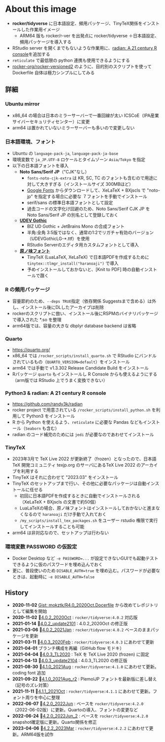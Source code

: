 # About this image

- **rocker/tidyverse** に日本語設定、頻用パッケージ、TinyTeX関係をインストールした作業用イメージ
    - ARM64 版も rocker/r-ver を出発点に rocker/tidyverse ＋日本語設定、頻用パッケージを導入する
- RStudio server を開くまでもないような作業用に、[radian: A 21 century R console](https://github.com/randy3k/radian)を追加する
- `reticulate` で最低限の python 連携も使用できるようにする
- [rocker-org/rocker-versioned2](https://github.com/rocker-org/rocker-versioned2) のように、目的別のスクリプトを使って Dockerfile 自体は極力シンプルにしてみる

## 詳細

### Ubuntu mirror

- x86_64 の場合は日本のミラーサーバーで一番回線が太い ICSCoE（IPA産業サイバーセキュリティセンター）に変更
- arm64 は置かれていないミラーサーバーも多いので変更しない

### 日本語環境、フォント

- Ubuntu の `language-pack-ja`, `language-pack-ja-base`
- 環境変数で `ja_JP.UTF-8` ロケールとタイムゾーン `Asia/Tokyo` を指定
- 以下の日本語フォントを導入
    - **Noto Sans/Serif JP**（"CJK"なし）
        - `fonts-noto-cjk-extra` は KR, SC, TC のフォントも含むので用途に対して大きすぎる（インストールサイズ 300MBほど）
        - [Google Fonts](https://fonts.google.com/) からダウンロードして、XeLaTeX + BXjscls で "noto-jp" を指定する場合に必要な ７フォントを手動でインストール
        - serif/sans の標準日本語フォントとして設定
        - 過去コードの文字化け回避のため、Noto Sans/Serif CJK JP を Noto Sans/Serif JP の別名として登録しておく
    - **[UDEV Gothic](https://github.com/yuru7/udev-gothic)**
        - BIZ UD Gothic + JetBrains Mono の合成フォント
        - 半角:全角 3:5版ではなく、通常の1:2でリガチャ有効のバージョン（UDEVGothicLG-*.ttf）を使用
        - RStudio Serverのエディタ用カスタムフォントとして導入
    - **[原ノ味フォント](https://github.com/trueroad/HaranoAjiFonts)**
        - TinyTeX (LuaLaTeX, XeLaTeX) で日本語PDFを作成するために `tinytex::tlmgr_install("haranoaji")` で導入
        - 予めインストールしておかないと、[Knit to PDF] 時の自動インストールで躓く

### R の頻用パッケージ

- 容量節約のため、`--deps TRUE`指定（依存関係 Suggestsまで含める）は外し、インストール後にDLしたアーカイブは削除
- rockerのスクリプトに倣い、インストール後にRSPMのバイナリパッケージで導入された *.so を整理
- arm64版では、容量の大きな dbplyr database backend は省略

### Quarto
- https://quarto.org/
- x86_64 では `/rocker_scripts/install_quarto.sh` で RStudio にバンドルされているもの（`QUARTO_VERSION=default`）をインストール
- arm64 では手動で v1.3.302 Release Candidate Build をインストール
- Rパッケージ `quarto` もインストールし R Console からも使えるようにする（arm版では RStudio 上でうまく変換できない）

### Python3 & radian: A 21 century R console

- https://github.com/randy3k/radian
- rocker project で用意されている `/rocker_scripts/install_python.sh` を利用して Python3 をインストール
- R から Python を使えるよう、`reticulate` に必要な Pandas などもインストール（`Seaborn` も含む）
- radian のコード補完のためには `jedi` が必要なのであわせてインストール

### TinyTeX

- 2023年3月で TeX Live 2022 が更新終了（frozen）となったので、日本語 TeX 開発コミュニティ texjp.org のサーバにあるTeX Live 2022 のアーカイブを利用する
- TinyTeX はそれに合わせて "2023.03" をインストール
- TinyTeX のセットアップまで行い、その他に必要なパッケージは自動インストールに任せる
    - 初回に日本語PDFを作成するときに自動でインストールされる（XeLaTeX + BXjscls の文書で約50個）
    - LuaLaTeXの場合、原ノ味フォントはインストールしておかないと進まなくなるので `haranoaji` だけ手動で入れておく
    - `/my_scripts/install_tex_packages.sh` をユーザー rstudio 権限で実行してインストールすることも可能
- arm64 は非対応なので、セットアップは行わない

### 環境変数 PASSWORD の仮設定

- Docker Desktop など `-e PASSWORD=...` が設定できないGUIでも起動テストできるように仮のパスワードを埋め込んでおく
- 更に、普段使いのため `DISABLE_AUTH=true` を埋め込む。パスワードが必要なときは、起動時に `-e DISABLE_AUTH=false`

## History

- **2020-11-02** [Gist: mokztk/R4.0_2020Oct.Docerfile](https://gist.github.com/mokztk/be9e0d8982fd32987dbb5c9552a9d4a7) から改めてレポジトリとして編集を開始
- **2020-11-02** :bookmark:[4.0.2_2020Oct](https://github.com/mokztk/RStudio_docker/releases/tag/4.0.2_2020Oct) : `rocker/tidyverse:4.0.2` 対応版 
- **2021-01-14** :bookmark:[4.0.2_update2101](https://github.com/mokztk/RStudio_docker/releases/tag/4.0.2_update2101) : 4.0.2_2020Oct の修正版 
- **2021-03-06** :bookmark:[4.0.2_2021Jan](https://github.com/mokztk/RStudio_docker/releases/tag/4.0.2_2021Jan) : `rocker/tidyverse:4.0.2` ベースのままパッケージを更新
- **2021-03-11** :bookmark:[4.0.3_2020Feb](https://github.com/mokztk/RStudio_docker/releases/tag/4.0.3_2021Feb) : `rocker/tidyverse:4.0.3` にあわせて更新
- **2021-04-01**  ブランチ構成を再編（GitHub flow モドキ）
- **2021-04-04** :bookmark:[4.0.3_TL2020](https://github.com/mokztk/RStudio_docker/releases/tag/4.0.3_TL2020) : TeX を TeX Live 2020 (frozen) に固定
- **2021-04-13** :bookmark:[4.0.3_update2104](https://github.com/mokztk/RStudio_docker/releases/tag/4.0.3_update2104) : 4.0.3_TL2020 の修正版
- **2021-08-30** :bookmark:[4.1.0_2021Aug](https://github.com/mokztk/RStudio_docker/releases/tag/4.1.0_2021Aug) : `rocker/tidyverse:4.1.0` にあわせて更新。coding font 追加
- **2021-09-22** :bookmark:[4.1.0_2021Aug_r2](https://github.com/mokztk/RStudio_docker/releases/tag/4.1.0_2021Aug_r2) : PlemolJP フォントを最新版に差し替え（記号のズレ対策）
- **2021-11-11** :bookmark:[4.1.1_2021Oct](https://github.com/mokztk/RStudio_docker/releases/tag/4.1.1_2021Oct) : `rocker/tidyverse:4.1.1` にあわせて更新。フォント周りを中心に整理
- **2022-06-07** :bookmark:[4.2.0_2022Jun](https://github.com/mokztk/RStudio_docker/releases/tag/4.2.0_2022Jun) : ベースを `rocker/tidyverse:4.2.0` （2022-06-02版）に更新。Quartoの導入、フォントの変更など
- **2022-06-24** :bookmark:[4.2.0_2022Jun_2](https://github.com/mokztk/RStudio_docker/releases/tag/4.2.0_2022Jun_2) : ベースを `rocker/tidyverse:4.2.0` snapshot確定版に更新。Quarto関係を修正
- **2023-04-06** :bookmark:[4.2.2_2023Mar](https://github.com/mokztk/RStudio_docker/releases/tag/4.2.2_2023Mar) : `rocker/tidyverse:4.2.2` にあわせて更新。ARM64版を試作
